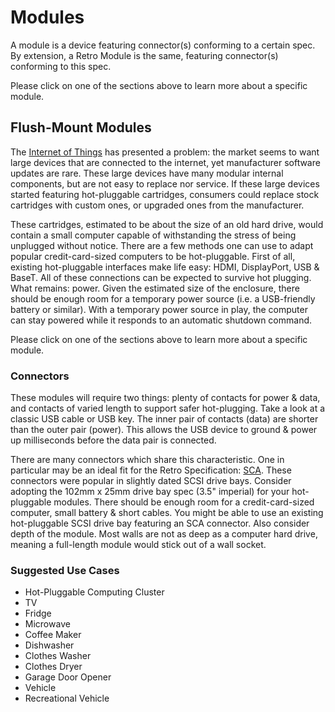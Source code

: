 Modules
=======
A module is a device featuring connector(s) conforming to a certain spec.
By extension, a Retro Module is the same, featuring connector(s) conforming
to this spec.

Please click on one of the sections above to learn more about a specific module.

## Flush-Mount Modules
The [Internet of Things](/terms/iot.yaml) has presented a problem:
the market seems to want large devices that are connected to the internet,
yet manufacturer software updates are rare. These large devices have many
modular internal components, but are not easy to replace nor service.
If these large devices started featuring hot-pluggable cartridges, consumers
could replace stock cartridges with custom ones, or upgraded ones from the
manufacturer.

These cartridges, estimated to be about the size of an old hard drive, would
contain a small computer capable of withstanding the stress of being unplugged
without notice. There are a few methods one can use to adapt popular
credit-card-sized computers to be hot-pluggable. First of all, existing
hot-pluggable interfaces make life easy: HDMI, DisplayPort, USB & BaseT. All of
these connections can be expected to survive hot plugging. What remains: power.
Given the estimated size of the enclosure, there should be enough room for
a temporary power source (i.e. a USB-friendly battery or similar). With a
temporary power source in play, the computer can stay powered while it responds
to an automatic shutdown command.

Please click on one of the sections above to learn more about a specific module.

### Connectors
These modules will require two things: plenty of contacts for power & data, and
contacts of varied length to support safer hot-plugging. Take a look at a classic
USB cable or USB key. The inner pair of contacts (data) are shorter than the
outer pair (power). This allows the USB device to ground & power up milliseconds
before the data pair is connected.

There are many connectors which share this characteristic. One in particular
may be an ideal fit for the Retro Specification:
[SCA](/connectors/sca/specs.yaml). These connectors were popular in
slightly dated SCSI drive bays. Consider adopting the 102mm x 25mm drive bay spec
(3.5" imperial) for your hot-pluggable modules. There should be enough room for
a credit-card-sized computer, small battery & short cables. You might be able to
use an existing hot-pluggable SCSI drive bay featuring an SCA connector. Also
consider depth of the module. Most walls are not as deep as a computer hard
drive, meaning a full-length module would stick out of a wall socket.

### Suggested Use Cases
* Hot-Pluggable Computing Cluster
* TV
* Fridge
* Microwave
* Coffee Maker
* Dishwasher
* Clothes Washer
* Clothes Dryer
* Garage Door Opener
* Vehicle
* Recreational Vehicle
